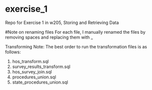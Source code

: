 # exercise_1
Repo for Exercise 1 in w205, Storing and Retrieving Data

#Note on renaming files
For each file, I manually renamed the files by removing spaces and replacing them with _

Transforming Note:
The best order to run the transformation files is as follows:
1) hos_transform.sql
2) survey_results_transform.sql
3) hos_survey_join.sql
4) procedures_union.sql
5) state_procedures_union.sql 
